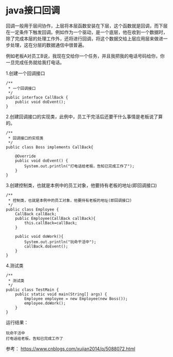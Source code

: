 # java接口回调


回调一般用于层间协作，上层将本层函数安装在下层，这个函数就是回调，而下层在一定条件下触发回调。例如作为一个驱动，是一个底层，他在收到一个数据时，除了完成本层的处理工作外，还将进行回调，将这个数据交给上层应用层来做进一步处理，这在分层的数据通信中很普遍。


例如老板A对员工B说，我现在交给你一个任务，并且我把我的电话号码给你，你一旦完成任务就给我打电话。

1.创建一个回调接口
```
/**
 * 一个回调接口
 */
public interface CallBack {
    public void doEvent();
}
```
2.创建回调接口的实现类，此例中，员工干完活后还要干什么事情是老板说了算的。
```
/**
 * 回调接口的实现类
 */
public class Boss implements CallBack{

    @Override
    public void doEvent() {
        System.out.println("打电话给老板，告知已完成工作了");
    }
}
```
3.创建控制类，也就是本例中的员工对象，他要持有老板的地址(即回调接口)
```
/**
 * 控制类，也就是本例中的员工对象，他要持有老板的地址(即回调接口)
 */
public class Employee {
    CallBack callBack;
    public Employee(CallBack callBack){
        this.callBack=callBack;
    }

    public void doWork(){
        System.out.println("玩命干活中");
        callBack.doEvent();
    }
}
```
4.测试类
```
/**
 * 测试类
 */
public class TestMain {
    public static void main(String[] args) {
        Employee employee = new Employee(new Boss());
        employee.doWork();
    }
}
```

运行结果：
```
玩命干活中
打电话给老板，告知已完成工作了
```

参考：
https://www.cnblogs.com/xujian2014/p/5088072.html
